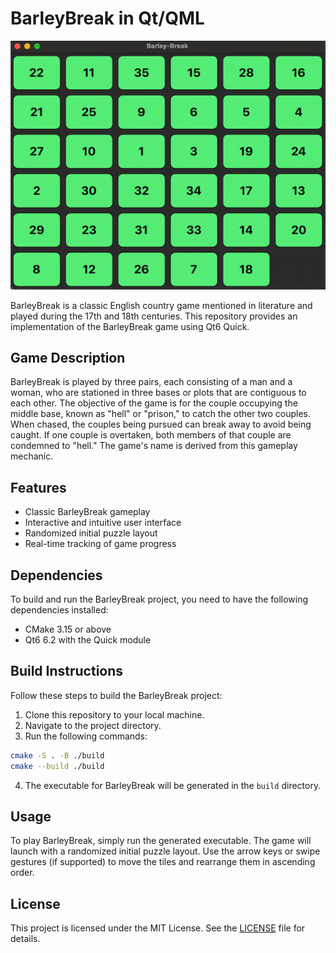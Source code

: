 # BarleyBreak in Qt/QML

![BarleyBreak Logo](img/promo.gif)

BarleyBreak is a classic English country game mentioned in literature and played during the 17th and 18th centuries. This repository provides an implementation of the BarleyBreak game using Qt6 Quick.

## Game Description

BarleyBreak is played by three pairs, each consisting of a man and a woman, who are stationed in three bases or plots that are contiguous to each other. The objective of the game is for the couple occupying the middle base, known as "hell" or "prison," to catch the other two couples. When chased, the couples being pursued can break away to avoid being caught. If one couple is overtaken, both members of that couple are condemned to "hell." The game's name is derived from this gameplay mechanic.

## Features

- Classic BarleyBreak gameplay
- Interactive and intuitive user interface
- Randomized initial puzzle layout
- Real-time tracking of game progress

## Dependencies

To build and run the BarleyBreak project, you need to have the following dependencies installed:

- CMake 3.15 or above
- Qt6 6.2 with the Quick module

## Build Instructions

Follow these steps to build the BarleyBreak project:

1. Clone this repository to your local machine.
2. Navigate to the project directory.
3. Run the following commands:

```bash
cmake -S . -B ./build
cmake --build ./build
```

4. The executable for BarleyBreak will be generated in the `build` directory.

## Usage

To play BarleyBreak, simply run the generated executable. The game will launch with a randomized initial puzzle layout. Use the arrow keys or swipe gestures (if supported) to move the tiles and rearrange them in ascending order.


## License

This project is licensed under the MIT License. See the [LICENSE](LICENSE) file for details.
